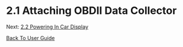 # 2.1 Attaching OBDII Data Collector



Next: [2.2 Powering In Car Display](https://github.com/rlogsdon7/Metaverse-Maintenance/blob/main/UserDocs/Powering%20In%20Car%20Display.md)

[Back To User Guide](https://github.com/rlogsdon7/Metaverse-Maintenance/blob/main/UserDocs.md)
